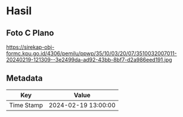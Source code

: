 # Hasil

## Foto C Plano

https://sirekap-obj-formc.kpu.go.id/4306/pemilu/ppwp/35/10/03/20/07/3510032007011-20240219-121309--3e2499da-ad92-43bb-8bf7-d2a986eed191.jpg


## Metadata

| Key        | Value               |
| ---------- | ------------------- |
| Time Stamp | 2024-02-19 13:00:00 |



